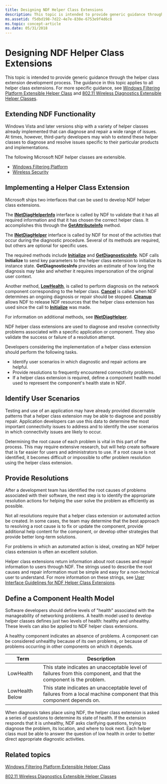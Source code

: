 ```yaml
---
title: Designing NDF Helper Class Extensions
description: This topic is intended to provide generic guidance through the helper class extension development process.
ms.assetid: f5dbd198-7d22-4e7e-830e-6753e9f4d6c8
ms.topic: concept-article
ms.date: 05/31/2018
---
```


# Designing NDF Helper Class Extensions

This topic is intended to provide generic guidance through the helper class extension development process. The guidance in this topic applies to all helper class extensions. For more specific guidance, see [Windows Filtering Platform Extensible Helper Class](windows-filtering-platform-extensible-helper-class.md) and [802.11 Wireless Diagnostics Extensible Helper Classes](802-11-wireless-diagnostics-extensible-helper-classes.md).

## Extending NDF Functionality

Windows Vista and later versions ship with a variety of helper classes already implemented that can diagnose and repair a wide range of issues. At times, however, third-party developers may wish to extend these helper classes to diagnose and resolve issues specific to their particular products and implementations.

The following Microsoft NDF helper classes are extensible.

-   [Windows Filtering Platform](windows-filtering-platform-extensible-helper-class.md)
-   [Wireless Security](802-11-wireless-diagnostics-extensible-helper-classes.md)

## Implementing a Helper Class Extension

Microsoft ships two interfaces that can be used to develop NDF helper class extensions.

The [**INetDiagHelperInfo**](/windows/desktop/api/ndhelper/nn-ndhelper-inetdiaghelperinfo) interface is called by NDF to validate that it has all required information and that it has chosen the correct helper class. It accomplishes this through the [**GetAttributeInfo**](/windows/desktop/api/ndhelper/nf-ndhelper-inetdiaghelperinfo-getattributeinfo) method.

The [**INetDiagHelper**](/windows/desktop/api/ndhelper/nn-ndhelper-inetdiaghelper) interface is called by NDF for most of the activities that occur during the diagnostic procedure. Several of its methods are required, but others are optional for specific uses.

The required methods include [**Initialize**](/windows/desktop/api/ndhelper/nf-ndhelper-inetdiaghelper-initialize) and [**GetDiagnosticsInfo**](/windows/desktop/api/ndhelper/nf-ndhelper-inetdiaghelper-getdiagnosticsinfo). NDF calls **Initialize** to send key parameters to the helper class extension to initialize its instance state. **GetDiagnosticsInfo** provides an estimate of how long the diagnosis may take and whether it requires impersonation of the original user context.

Another method, [**LowHealth**](/windows/desktop/api/ndhelper/nf-ndhelper-inetdiaghelper-lowhealth), is called to perform diagnosis on the network component corresponding to the helper class. [**Cancel**](/windows/desktop/api/ndhelper/nf-ndhelper-inetdiaghelper-cancel) is called when NDF determines an ongoing diagnosis or repair should be stopped. [**Cleanup**](/windows/desktop/api/ndhelper/nf-ndhelper-inetdiaghelper-cleanup) allows NDF to release NDF resources that the helper class extension has used since the call to [**Initialize**](/windows/desktop/api/ndhelper/nf-ndhelper-inetdiaghelper-initialize) was made.

For information on additional methods, see [**INetDiagHelper**](/windows/desktop/api/ndhelper/nn-ndhelper-inetdiaghelper).

NDF helper class extensions are used to diagnose and resolve connectivity problems associated with a specific application or component. They also validate the success or failure of a resolution attempt.

Developers considering the implementation of a helper class extension should perform the following tasks.

-   Identify user scenarios in which diagnostic and repair actions are helpful.
-   Provide resolutions to frequently encountered connectivity problems.
-   If a helper class extension is required, define a component health model used to represent the component's health state in NDF.

## Identify User Scenarios

Testing and use of an application may have already provided discernable patterns that a helper class extension may be able to diagnose and possibly repair. Application developers can use this data to determine the most important connectivity issues to address and to identify the user scenarios in which connectivity issues are likely to occur.

Determining the root cause of each problem is vital in this part of the process. This may require extensive research, but will help create software that is far easier for users and administrators to use. If a root cause is not identified, it becomes difficult or impossible to offer problem resolution using the helper class extension.

## Provide Resolutions

After a development team has identified the root causes of problems associated with their software, the next step is to identify the appropriate resolution actions for helping the user solve the problem as efficiently as possible.

Not all resolutions require that a helper class extension or automated action be created. In some cases, the team may determine that the best approach to resolving a root cause is to fix or update the component, provide additional help content for the component, or develop other strategies that provide better long-term solutions.

For problems in which an automated action is ideal, creating an NDF helper class extension is often an excellent solution.

Helper class extensions return information about root causes and repair information to users through NDF. The strings used to describe the root causes and repair information must be simple and easy for a non-technical user to understand. For more information on these strings, see [User Interface Guidelines for NDF Helper Class Extensions](user-interface-guidelines-for-ndf-helper-class-extensions.md).

## Define a Component Health Model

Software developers should define levels of "health" associated with the manageability of networking problems. A health model used to develop helper classes defines just two levels of health: healthy and unhealthy. These levels can also be applied to NDF helper class extensions.

A healthy component indicates an absence of problems. A component can be considered unhealthy because of its own problems, or because of problems occurring in other components on which it depends.



| Term                                                                                                                             | Description                                                                                                                      |
|----------------------------------------------------------------------------------------------------------------------------------|----------------------------------------------------------------------------------------------------------------------------------|
| <span id="LowHealth"></span><span id="lowhealth"></span><span id="LOWHEALTH"></span>LowHealth<br/>                         | This state indicates an unacceptable level of failures from this component, and that the component is the problem.<br/>    |
| <span id="LowHealth_Below"></span><span id="lowhealth_below"></span><span id="LOWHEALTH_BELOW"></span>LowHealth Below<br/> | This state indicates an unacceptable level of failures from a local machine component that this component depends on.<br/> |



 

When diagnosis takes place using NDF, the helper class extension is asked a series of questions to determine its state of health. If the extension responds that it is unhealthy, NDF asks clarifying questions, trying to diagnose the problem, its location, and where to look next. Each helper class must be able to answer the question of low health in order to better direct appropriate diagnostic activities.

## Related topics

<dl> <dt>

[Windows Filtering Platform Extensible Helper Class](windows-filtering-platform-extensible-helper-class.md)
</dt> <dt>

[802.11 Wireless Diagnostics Extensible Helper Classes](802-11-wireless-diagnostics-extensible-helper-classes.md)
</dt> </dl>

 

 





